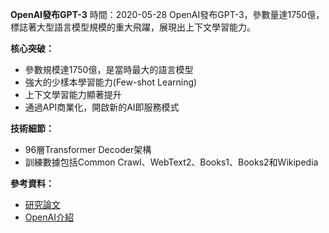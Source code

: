 **OpenAI發布GPT-3**
時間：2020-05-28
OpenAI發布GPT-3，參數量達1750億，標誌著大型語言模型規模的重大飛躍，展現出上下文學習能力。

**核心突破：**

* 參數規模達1750億，是當時最大的語言模型
* 強大的少樣本學習能力(Few-shot Learning)
* 上下文學習能力顯著提升
* 通過API商業化，開啟新的AI即服務模式

**技術細節：**

* 96層Transformer Decoder架構
* 訓練數據包括Common Crawl、WebText2、Books1、Books2和Wikipedia

**參考資料：**

* [研究論文](https://arxiv.org/abs/2005.14165)
* [OpenAI介紹](https://openai.com/research/gpt-3-apps)